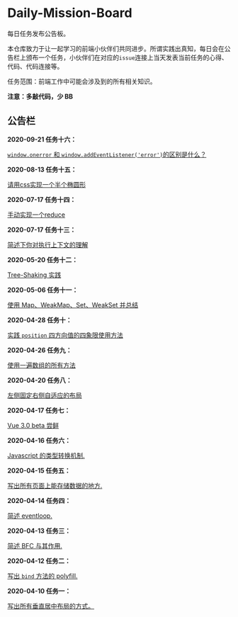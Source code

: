# Daily-Mission-Board

每日任务发布公告板。

本仓库致力于让一起学习的前端小伙伴们共同进步。所谓实践出真知，每日会在公告栏上颁布一个任务，小伙伴们在对应的`issue`连接上当天发表当前任务的心得、代码、代码连接等。

任务范围：前端工作中可能会涉及到的所有相关知识。

**注意：多敲代码，少 BB**

## 公告栏

**2020-09-21 任务十六：**

[ `window.onerror` 和 `window.addEventListener('error')`的区别是什么？ ](https://github.com/Mopecat/Daily-Mission-Board/issues/19)

**2020-08-13 任务十五：**

[ 请用css实现一个半个椭圆形 ](https://github.com/Mopecat/Daily-Mission-Board/issues/18)

**2020-07-17 任务十四：**

[ 手动实现一个reduce ](https://github.com/Mopecat/Daily-Mission-Board/issues/17)

**2020-07-17 任务十三：**

[ 简述下你对执行上下文的理解 ](https://github.com/Mopecat/Daily-Mission-Board/issues/16)

**2020-05-20 任务十二：**

[ Tree-Shaking 实践 ](https://github.com/Mopecat/Daily-Mission-Board/issues/15)

**2020-05-06 任务十一：**

[使用 Map、WeakMap、Set、WeakSet 并总结 ](https://github.com/Mopecat/Daily-Mission-Board/issues/12)

**2020-04-28 任务十：**

[实践 `position` 四方向值的四象限使用方法](https://github.com/Mopecat/Daily-Mission-Board/issues/11)

**2020-04-26 任务九：**

[使用一遍数组的所有方法](https://github.com/Mopecat/Daily-Mission-Board/issues/10)

**2020-04-20 任务八：**

[左侧固定右侧自适应的布局](https://github.com/Mopecat/Daily-Mission-Board/issues/9)

**2020-04-17 任务七：**

[Vue 3.0 beta 尝鲜](https://github.com/Mopecat/Daily-Mission-Board/issues/8)

**2020-04-16 任务六：**

[Javascript 的类型转换机制.](https://github.com/Mopecat/Daily-Mission-Board/issues/7)

**2020-04-15 任务五：**

[写出所有页面上能存储数据的地方.](https://github.com/Mopecat/Daily-Mission-Board/issues/5)

**2020-04-14 任务四：**

[简述 eventloop.](https://github.com/Mopecat/Daily-Mission-Board/issues/4)

**2020-04-13 任务三：**

[简述 BFC 与其作用.](https://github.com/Mopecat/Daily-Mission-Board/issues/3)

**2020-04-12 任务二：**

[写出 `bind` 方法的 polyfill.](https://github.com/Mopecat/Daily-Mission-Board/issues/2)

**2020-04-10 任务一：**

[写出所有垂直居中布局的方式。](https://github.com/Mopecat/Daily-Mission-Board/issues/1)
